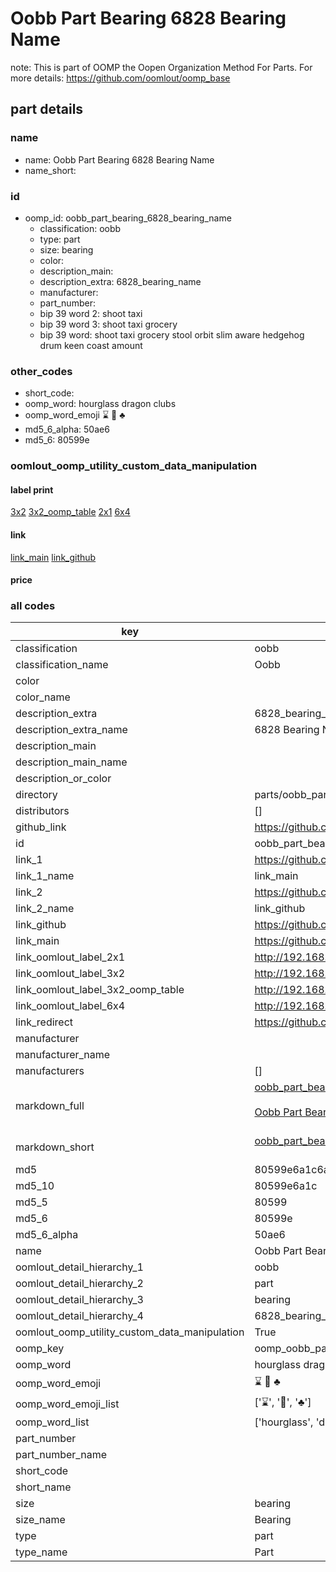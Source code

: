 # Oobb Part Bearing 6828 Bearing Name  

note: This is part of OOMP the Oopen Organization Method For Parts. For more details: https://github.com/oomlout/oomp_base

##  part details
  







### name
* name: Oobb Part Bearing 6828 Bearing Name
* name_short: 
### id
* oomp_id: oobb_part_bearing_6828_bearing_name
  * classification: oobb
  * type: part
  * size: bearing
  * color: 
  * description_main: 
  * description_extra: 6828_bearing_name
  * manufacturer: 
  * part_number: 
  * bip 39 word 2: shoot taxi
  * bip 39 word 3: shoot taxi grocery
  * bip 39 word: shoot taxi grocery stool orbit slim aware hedgehog drum keen coast amount

### other_codes
* short_code: 
* oomp_word: hourglass dragon clubs
* oomp_word_emoji :hourglass: :dragon: :clubs:
* md5_6_alpha: 50ae6
* md5_6: 80599e






### oomlout_oomp_utility_custom_data_manipulation
#### label print
[3x2](http://192.168.1.245:1112/?label=oomp%2050ae6)
[3x2_oomp_table](http://192.168.1.108:1112/?label=oomp%2050ae6)
[2x1](http://192.168.1.242:1112/?label=oomp%2050ae6)
[6x4](http://192.168.1.55:1112/?label=oomp%2050ae6)    

#### link

[link_main](https://github.com/oomlout/oomlout_oomp_version_1_messy/tree/main/parts/oobb_part_bearing_6828_bearing_name) [link_github](https://github.com/oomlout/oomlout_oomp_version_1_messy/tree/main/parts/oobb_part_bearing_6828_bearing_name)                             

#### price







### all codes 
| key | value |  
| --- | --- |  
| classification | oobb |  
| classification_name | Oobb |  
| color |  |  
| color_name |  |  
| description_extra | 6828_bearing_name |  
| description_extra_name | 6828 Bearing Name |  
| description_main |  |  
| description_main_name |  |  
| description_or_color |   |  
| directory | parts/oobb_part_bearing_6828_bearing_name |  
| distributors | [] |  
| github_link | https://github.com/oomlout/oomlout_oomp_part_src/tree/main/parts/oobb_part_bearing_6828_bearing_name |  
| id | oobb_part_bearing_6828_bearing_name |  
| link_1 | https://github.com/oomlout/oomlout_oomp_version_1_messy/tree/main/parts/oobb_part_bearing_6828_bearing_name |  
| link_1_name | link_main |  
| link_2 | https://github.com/oomlout/oomlout_oomp_version_1_messy/tree/main/parts/oobb_part_bearing_6828_bearing_name |  
| link_2_name | link_github |  
| link_github | https://github.com/oomlout/oomlout_oomp_version_1_messy/tree/main/parts/oobb_part_bearing_6828_bearing_name |  
| link_main | https://github.com/oomlout/oomlout_oomp_version_1_messy/tree/main/parts/oobb_part_bearing_6828_bearing_name |  
| link_oomlout_label_2x1 | http://192.168.1.242:1112/?label=oomp%2050ae6 |  
| link_oomlout_label_3x2 | http://192.168.1.245:1112/?label=oomp%2050ae6 |  
| link_oomlout_label_3x2_oomp_table | http://192.168.1.108:1112/?label=oomp%2050ae6 |  
| link_oomlout_label_6x4 | http://192.168.1.55:1112/?label=oomp%2050ae6 |  
| link_redirect | https://github.com/oomlout/oomlout_oomp_version_1_messy/tree/main/parts/oobb_part_bearing_6828_bearing_name |  
| manufacturer |  |  
| manufacturer_name |  |  
| manufacturers | [] |  
| markdown_full | [oobb_part_bearing_6828_bearing_name](none)<br>[](none)<br>[Oobb Part Bearing 6828 Bearing Name](none)<br><br> |  
| markdown_short | [oobb_part_bearing_6828_bearing_name](none)<br><br> |  
| md5 | 80599e6a1c6a820b2f4dfd66cdb79e34 |  
| md5_10 | 80599e6a1c |  
| md5_5 | 80599 |  
| md5_6 | 80599e |  
| md5_6_alpha | 50ae6 |  
| name | Oobb Part Bearing 6828 Bearing Name |  
| oomlout_detail_hierarchy_1 | oobb |  
| oomlout_detail_hierarchy_2 | part |  
| oomlout_detail_hierarchy_3 | bearing |  
| oomlout_detail_hierarchy_4 | 6828_bearing_name |  
| oomlout_oomp_utility_custom_data_manipulation | True |  
| oomp_key | oomp_oobb_part_bearing_6828_bearing_name |  
| oomp_word | hourglass dragon clubs |  
| oomp_word_emoji | :hourglass: :dragon: :clubs: |  
| oomp_word_emoji_list | [':hourglass:', ':dragon:', ':clubs:'] |  
| oomp_word_list | ['hourglass', 'dragon', 'clubs'] |  
| part_number |  |  
| part_number_name |  |  
| short_code |  |  
| short_name |  |  
| size | bearing |  
| size_name | Bearing |  
| type | part |  
| type_name | Part |  
